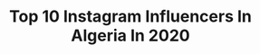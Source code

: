 ---
title: Top 10 Instagram Influencers In Algeria In 2020
description: >-
  Find top Instagram influencers in Algeria in 2020. Most popular hashtags: #algerie #dz #stayathome #oran.
platform: Instagram
profiles:
  - username: "djoher_draws"
    fullname: >-
      • Djoher Art •
    location: "Algeria"
    followers: 2935
    engagement: 2652
    commentsToLikes: 0.169690
    avatar: "https://scontent-ams4-1.cdninstagram.com/v/t51.2885-19/s320x320/82809342_721092825084725_158233192254406656_n.jpg?_nc_ht=scontent-ams4-1.cdninstagram.com&_nc_ohc=H5d2DHldkNcAX9A6cd3&oh=ae397b0f598710fb4429c39f72e4af54&oe=5EB3557E"
    verified: false
    hashtags: "#drawanime, #drawings, #pencil, #pencilart"
  - username: "yousra.hr"
    fullname: >-
      YOUSRA
    location: "Algeria"
    followers: 124227
    engagement: 319
    commentsToLikes: 0.155424
    avatar: "https://scontent-ams4-1.cdninstagram.com/v/t51.2885-19/s320x320/92324540_2608493972804488_3470920886175924224_n.jpg?_nc_ht=scontent-ams4-1.cdninstagram.com&_nc_ohc=u3AcpeJbVoAAX_NhCeS&oh=5e62bdb3e134801663e8db150fff0e10&oe=5EBC018A"
    verified: false
    hashtags: "#jijel, #blida, #photodeprofil, #algeriennes"
  - username: "black23f"
    fullname: >-
      BLAK 🇩🇿
    location: "Algeria"
    followers: 64049
    engagement: 1205
    commentsToLikes: 0.017362
    avatar: "https://scontent-ams4-1.cdninstagram.com/v/t51.2885-19/s320x320/89367938_1060821270954024_3860778701176176640_n.jpg?_nc_ht=scontent-ams4-1.cdninstagram.com&_nc_ohc=emHQVnAGdhgAX8BMSZH&oh=6177b39a7f1b2689c0aef181708725ce&oe=5EB8713F"
    verified: false
    hashtags: "#firas, #stayathome, #corona, #staysafe"
  - username: "ycc_r"
    fullname: >-
      ⚡🇩🇿𝐇𝐀𝐈𝐁𝐀𝐎𝐔𝐎𝐈 𝐎𝐌𝐀𝐑 🇩🇿⚡
    location: "Algeria"
    followers: 20762
    engagement: 335
    commentsToLikes: 0.133744
    avatar: "https://scontent-ams4-1.cdninstagram.com/v/t51.2885-19/s320x320/72968693_481167945839630_453179488507789312_n.jpg?_nc_ht=scontent-ams4-1.cdninstagram.com&_nc_ohc=jBMH1cyPqswAX-xEP0s&oh=a57a018f5684bafdc17870c52058bb96&oe=5EB89D27"
    verified: false
    hashtags: ""
  - username: "rym.amari"
    fullname: >-
      الريم ✨ Rym Amari
    location: "Algeria"
    followers: 226024
    engagement: 495
    commentsToLikes: 0.020259
    avatar: "https://scontent-amt2-1.cdninstagram.com/v/t51.2885-19/s320x320/64538666_288181298631548_3328614235813969920_n.jpg?_nc_ht=scontent-amt2-1.cdninstagram.com&_nc_ohc=ga_iNsyAq5gAX_6sxvG&oh=89645e14b0ed6ede7ce3aa2e44cafe55&oe=5EBA4E28"
    verified: false
    hashtags: "#londonlife, #londontime, #doubletrouble, #awarnessmonth"
  - username: "souhilaofficial"
    fullname: >-
      Souhila Ben Lachhab 🦋 سهيلة
    location: "Algeria"
    followers: 1612725
    engagement: 184
    commentsToLikes: 0.065753
    avatar: "https://scontent-amt2-1.cdninstagram.com/v/t51.2885-19/s320x320/92044758_156627388950959_9025129583560622080_n.jpg?_nc_ht=scontent-amt2-1.cdninstagram.com&_nc_ohc=1OQ7Ub5nKHUAX81vF7V&oh=af4c2bda9aadf8bd7c7aa1b5ab26a3de&oe=5EB7AC0A"
    verified: true
    hashtags: "#egypt, #mbc5, #grini, #10"
  - username: "firdouss_kb"
    fullname: >-
      Firdouss_akb
    location: "Algeria"
    followers: 160509
    engagement: 189
    commentsToLikes: 0.057746
    avatar: "https://scontent-lhr8-1.cdninstagram.com/v/t51.2885-19/s320x320/75538111_2421908104599377_6172455465683779584_n.jpg?_nc_ht=scontent-lhr8-1.cdninstagram.com&_nc_ohc=ymPHIING8nYAX8iK1mg&oh=58f7fc1f03df2259849e30e3187b2f30&oe=5EBC8A16"
    verified: false
    hashtags: "#djlife, #dahka, #folw, #photographer"
  - username: "by_rubina"
    fullname: >-
      𝐿𝑎 𝑝𝑜𝑠𝑖𝑡𝑖𝑣𝑖𝑡𝑒́ 𝑒𝑠𝑡 𝑢𝑛𝑒 𝑓𝑒𝑚𝑚𝑒 🌝
    location: "Algeria"
    followers: 247170
    engagement: 349
    commentsToLikes: 0.013921
    avatar: "https://scontent-ams4-1.cdninstagram.com/v/t51.2885-19/s320x320/74595927_573761713444772_7243429453844447232_n.jpg?_nc_ht=scontent-ams4-1.cdninstagram.com&_nc_ohc=7mlETxNxtmkAX9MyUM4&oh=acb96f64ee5dbb6a3de927065043b667&oe=5ECB9E0D"
    verified: false
    hashtags: "#rubisvibe"
  - username: "amani_mehsas_officiel"
    fullname: >-
      Aman mehsass 05 🇩🇿 💪
    location: "Algeria"
    followers: 109918
    engagement: 603
    commentsToLikes: 0.010246
    avatar: "https://scontent-ams4-1.cdninstagram.com/v/t51.2885-19/s320x320/67402373_361957061382987_343582785086160896_n.jpg?_nc_ht=scontent-ams4-1.cdninstagram.com&_nc_ohc=mXCGfrYrJt0AX-4ld5n&oh=9ce978b11dcd55fdb28146235a0e4152&oe=5EB67526"
    verified: false
    hashtags: "#jijel, #dzpower, #dahk, #algerie"
  - username: "nourhane_zghid"
    fullname: >-
      Nourhane Zghid Officiel
    location: "Algeria"
    followers: 1418112
    engagement: 368
    commentsToLikes: 0.008764
    avatar: "https://scontent-ams4-1.cdninstagram.com/v/t51.2885-19/s320x320/91579376_509579323041641_7971154603511119872_n.jpg?_nc_ht=scontent-ams4-1.cdninstagram.com&_nc_ohc=7sHrZ0cRWP8AX99tckc&oh=241629afbf431890815ec3e1a820c558&oe=5EBB9B54"
    verified: false
    hashtags: "#life, #imisssummer, #fun, #unetache"
---